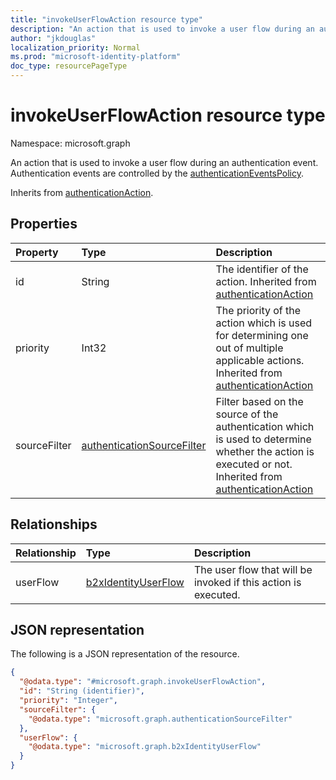 ```yaml
---
title: "invokeUserFlowAction resource type"
description: "An action that is used to invoke a user flow during an authentication event."
author: "jkdouglas"
localization_priority: Normal
ms.prod: "microsoft-identity-platform"
doc_type: resourcePageType
---
```


# invokeUserFlowAction resource type

Namespace: microsoft.graph

An action that is used to invoke a user flow during an authentication event. Authentication events are controlled by the [authenticationEventsPolicy](../resources/authenticationeventspolicy.md).

Inherits from [authenticationAction](../resources/authenticationaction.md).

## Properties

|Property|Type|Description|
|:---|:---|:---|
|id|String|The identifier of the action. Inherited from [authenticationAction](../resources/authenticationaction.md)|
|priority|Int32|The priority of the action which is used for determining one out of multiple applicable actions. Inherited from [authenticationAction](../resources/authenticationaction.md)|
|sourceFilter|[authenticationSourceFilter](../resources/authenticationsourcefilter.md)|Filter based on the source of the authentication which is used to determine whether the action is executed or not. Inherited from [authenticationAction](../resources/authenticationaction.md)|

## Relationships

|Relationship|Type|Description|
|:---|:---|:---|
|userFlow|[b2xIdentityUserFlow](../resources/b2xidentityuserflow.md)|The user flow that will be invoked if this action is executed.|

## JSON representation

The following is a JSON representation of the resource.
<!-- {
  "blockType": "resource",
  "keyProperty": "id",
  "@odata.type": "microsoft.graph.invokeUserFlowAction",
  "baseType": "microsoft.graph.authenticationAction",
  "openType": false
}
-->

``` json
{
  "@odata.type": "#microsoft.graph.invokeUserFlowAction",
  "id": "String (identifier)",
  "priority": "Integer",
  "sourceFilter": {
    "@odata.type": "microsoft.graph.authenticationSourceFilter"
  },
  "userFlow": {
    "@odata.type": "microsoft.graph.b2xIdentityUserFlow"
  }
}
```

